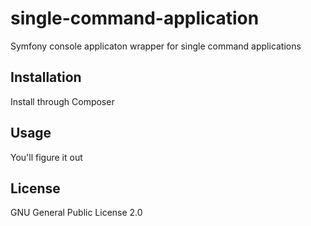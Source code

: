 # single-command-application

Symfony console applicaton wrapper for single command applications

## Installation

Install through Composer

## Usage

You'll figure it out

## License

GNU General Public License 2.0
